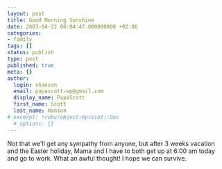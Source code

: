 ```yaml
---
layout: post
title: Good Morning Sunshine
date: 2003-04-22 06:04:47.000000000 +02:00
categories:
- family
tags: []
status: publish
type: post
published: true
meta: {}
author:
  login: shanson
  email: papascott-wp@gmail.com
  display_name: PapaScott
  first_name: Scott
  last_name: Hanson
# excerpt: !ruby/object:Hpricot::Doc
  # options: {}
---
```

<p>Not that we'll get any sympathy from anyone, but after 3 weeks vacation and the Easter holiday, Mama and I have to both get up at 6:00 am today and go to work. What an awful thought! I hope we can survive.</p>

